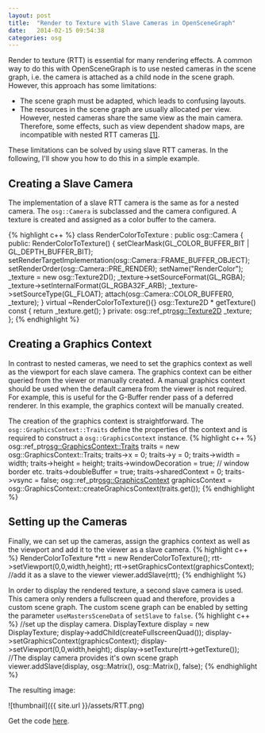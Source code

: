 ```yaml
---
layout: post
title:  "Render to Texture with Slave Cameras in OpenSceneGraph"
date:   2014-02-15 09:54:38
categories: osg
---
```

Render to texture (RTT) is essential for many rendering effects. A common way to do this with OpenSceneGraph is to use nested cameras in the scene graph, i.e. the camera is attached as a child node in the scene graph. However, this approach has some limitations:

- The scene graph must be adapted, which leads to confusing layouts.
- The resources in the scene graph are usually allocated per view. However, nested cameras share the same view as the main camera. Therefore, some effects, such as view dependent shadow maps, are incompatible with nested RTT cameras [\[1\]][osgshadow-and-rtt]. 

These limitations can be solved by using slave RTT cameras. In the following, I'll show you how to do this in a simple example. 

Creating a Slave Camera
---------------------
The implementation of a slave RTT camera is the same as for a nested camera. The `osg::Camera` is subclassed and the camera configured. A texture is created and assigned as a color buffer to the camera.

{% highlight c++ %}
class RenderColorToTexture : public osg::Camera
{
public:
    RenderColorToTexture()
    {
        setClearMask(GL_COLOR_BUFFER_BIT | GL_DEPTH_BUFFER_BIT);
	    setRenderTargetImplementation(osg::Camera::FRAME_BUFFER_OBJECT);
	    setRenderOrder(osg::Camera::PRE_RENDER);
	    setName("RenderColor");
	    _texture = new osg::Texture2D();
	    _texture->setSourceFormat(GL_RGBA);
	    _texture->setInternalFormat(GL_RGBA32F_ARB);
	    _texture->setSourceType(GL_FLOAT);
	    attach(osg::Camera::COLOR_BUFFER0, _texture);
	}
    virtual ~RenderColorToTexture(){}
    osg::Texture2D * getTexture() const
    {
    	return _texture.get();
	}
private:
    osg::ref_ptr<osg::Texture2D> _texture;
};
{% endhighlight %}

Creating a Graphics Context
--------------------
In contrast to nested cameras, we need to set the graphics context as well as the viewport for each slave camera. The graphics context can be either queried from the viewer or manually created. A manual graphics context should be used when the default camera from the viewer is not required. For example, this is useful for the G-Buffer render pass of a deferred renderer. In this example, the graphics context will be manually created.

The creation of the graphics context is straightforward. The `osg::GraphicsContext::Traits` define the properties of the context and is required to construct a `osg::GraphicsContext` instance.
{% highlight c++ %}
osg::ref_ptr<osg::GraphicsContext::Traits> traits = new osg::GraphicsContext::Traits;
traits->x = 0;
traits->y = 0;
traits->width = width; 
traits->height = height; 
traits->windowDecoration = true; // window border etc.
traits->doubleBuffer = true;
traits->sharedContext = 0;
traits->vsync = false;
osg::ref_ptr<osg::GraphicsContext>  graphicsContext = 
                     osg::GraphicsContext::createGraphicsContext(traits.get());
{% endhighlight %}

Setting up the Cameras
----------------------
Finally, we can set up the cameras, assign the graphics context as well as the viewport and add it to the viewer as a slave camera.
{% highlight c++ %}
RenderColorToTexture *rtt = new RenderColorToTexture();
rtt->setViewport(0,0,width,height);
rtt->setGraphicsContext(graphicsContext);
//add it as a slave to the viewer
viewer.addSlave(rtt);
{% endhighlight %}

In order to display the rendered texture, a second slave camera is used. This camera only renders a fullscreen quad and therefore, provides a custom scene graph. The custom scene graph can be enabled by setting the parameter `useMastersSceneData` of `setSlave` to `false`.
{% highlight c++ %}
//set up the display camera.
DisplayTexture display = new DisplayTexture;
display->addChild(createFullscreenQuad());
display->setGraphicsContext(graphicsContext);
display->setViewport(0,0,width,height);
display->setTexture(rtt->getTexture());
//The display camera provides it's own scene graph
viewer.addSlave(display, osg::Matrix(), osg::Matrix(), false);
{% endhighlight %}

The resulting image:

![thumbnail]({{ site.url }}/assets/RTT.png)

Get the code [here][code].

[osgshadow-and-rtt]: http://forum.openscenegraph.org/viewtopic.php?t=8347
[code]: https://github.com/ThermalPixel/osgdemos/tree/master